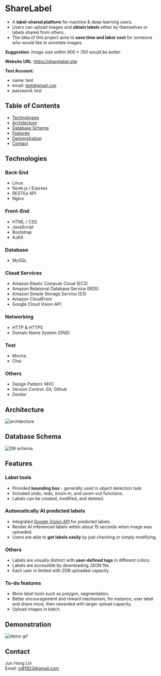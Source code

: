# ShareLabel
* A **label-shared platform** for machine & deep learning users.  
* Users can upload images and **obtain labels** either by themselves or labels shared from others.  
* The idea of this project aims to **save time and labor cost** for someone who would like to annotate images. 

***Suggestion**: Image size within 900 * 700 would be better*

**Website URL**: https://sharelabel.site

**Test Account**:
* name: test
* email: test@gmail.con
* password: test

## Table of Contents
* [Technologies](#Technologies)
* [Architecture](#Architecture)
* [Database Schema](#Database-Schema)
* [Features](#Features)
* [Demonstration](#Demonstration)
* [Contact](#Contact)

## Technologies
### Back-End
* Linux
* Node.js / Express
* RESTful API
* Nginx

### Front-End
* HTML / CSS
* JavaScript
* Bootstrap
* AJAX

### Database
* MySQL

### Cloud Services
* Amazon Elastic Compute Cloud (EC2)
* Amazon Relational Database Service (RDS)
* Amazon Simple Storage Service (S3)
* Amazon CloudFront
* Google Cloud Vision API

### Networking
* HTTP & HTTPS
* Domain Name System (DNS)

### Test
* Mocha
* Chai

### Others
* Design Pattern: MVC
* Version Control: Git, Github
* Docker

## Architecture
![architecture](https://label-me.s3.ap-northeast-1.amazonaws.com/github-readme-images/architecture.png)
## Database Schema
![DB schema](https://d1h417jtpfjyq.cloudfront.net/github-readme-images/label.png)
## Features
### Label tools
* Provided **bounding box** - generally used in object detection task
* Included undo, redo, zoom-in, and zoom-out functions.
* Labels can be created, modified, and deleted.

### Automatically AI predicted labels
* Integrated [Google Vision API](https://cloud.google.com/vision?hl=zh_tw) for predicted labels.
* Render AI inferenced labels within about 15 seconds when image was uploaded.
* Users are able to **get labels easily** by just checking or simply modifying.

### Others
* Labels are visually distinct with **user-defined tags** in different colors.
* Labels are accessible by downloading JSON file.
* Each user is limited with 2GB uploaded capacity.

### To-do features
* More label tools such as polygon, segmentation.
* Better encouragement and reward mechanism, for instance, user label and share more, then rewarded with larger upload capacity.
* Upload images in batch.

## Demonstration
![demo gif](https://d1h417jtpfjyq.cloudfront.net/github-readme-images/feature_750_529.gif)
## Contact
Jun Hong Lin  
Email: m81923@gmail.com
